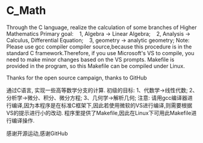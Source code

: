 # C_Math
Through the C language, realize the calculation of some branches of Higher Mathematics
Primary goal:
   1, Algebra -> Linear Algebra;
   2, Analysis -> Calculus, Differential Equation;
   3, geometry -> analytic geometry;
Note:
  Please use gcc compiler compiler source,because this procedure is in the standard C framework.Therefore, if you use Microsoft's VS to compile, you need to make minor changes based on the VS prompts.
  Makefile is provided in the program, so this Makefile can be compiled under Linux.

Thanks for the open source campaign, thanks to GitHub



通过C语言, 实现一些高等数学分支的计算.
初级的目标:
  1、代数学->线性代数;
  2、分析学->微分、积分、微分方程;
  3、几何学->解析几何;
注意:
  请用gcc编译器进行编译,因为本程序是在标准C框架下,因此若使用微软的VS进行编译,则需要根据VS的提示进行小的改动.
  程序里提供了Makefile,因此在Linux下可用此Makefile进行编译操作.

感谢开源运动,感谢GitHub
 
